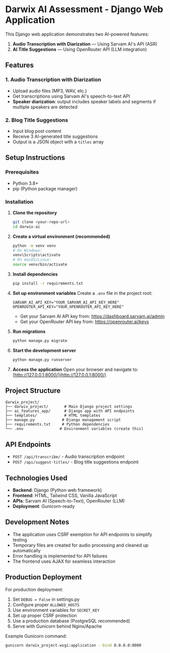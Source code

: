 # Darwix AI Assessment - Django Web Application

This Django web application demonstrates two AI-powered features:
1. **Audio Transcription with Diarization** — Using Sarvam AI's API (ASR)
2. **AI Title Suggestions** — Using OpenRouter API (LLM integration)

## Features

### 1. Audio Transcription with Diarization
- Upload audio files (MP3, WAV, etc.)
- Get transcriptions using Sarvam AI's speech-to-text API
- **Speaker diarization**: output includes speaker labels and segments if multiple speakers are detected

### 2. Blog Title Suggestions
- Input blog post content
- Receive 3 AI-generated title suggestions
- Output is a JSON object with a `titles` array

## Setup Instructions

### Prerequisites
- Python 3.8+
- pip (Python package manager)

### Installation

1. **Clone the repository**
   ```bash
   git clone <your-repo-url>
   cd darwix-ai
   ```

2. **Create a virtual environment (recommended)**
   ```bash
   python -m venv venv
   # On Windows:
   venv\Scripts\activate
   # On macOS/Linux:
   source venv/bin/activate
   ```

3. **Install dependencies**
   ```bash
   pip install -r requirements.txt
   ```

4. **Set up environment variables**
   Create a `.env` file in the project root:
   ```
   SARVAM_AI_API_KEY="YOUR_SARVAM_AI_API_KEY_HERE"
   OPENROUTER_API_KEY="YOUR_OPENROUTER_API_KEY_HERE"
   ```
   - Get your Sarvam AI API key from: https://dashboard.sarvam.ai/admin
   - Get your OpenRouter API key from: https://openrouter.ai/keys

5. **Run migrations**
   ```bash
   python manage.py migrate
   ```

6. **Start the development server**
   ```bash
   python manage.py runserver
   ```

7. **Access the application**
   Open your browser and navigate to: [http://127.0.0.1:8000/](http://127.0.0.1:8000/)

## Project Structure

```
darwix_project/
├── darwix_project/       # Main Django project settings
├── ai_features_app/      # Django app with API endpoints
├── templates/            # HTML templates
├── manage.py            # Django management script
├── requirements.txt     # Python dependencies
└── .env                # Environment variables (create this)
```

## API Endpoints

- `POST /api/transcribe/` - Audio transcription endpoint
- `POST /api/suggest-titles/` - Blog title suggestions endpoint

## Technologies Used

- **Backend**: Django (Python web framework)
- **Frontend**: HTML, Tailwind CSS, Vanilla JavaScript
- **APIs**: Sarvam AI (Speech-to-Text), OpenRouter (LLM)
- **Deployment**: Gunicorn-ready

## Development Notes

- The application uses CSRF exemption for API endpoints to simplify testing
- Temporary files are created for audio processing and cleaned up automatically
- Error handling is implemented for API failures
- The frontend uses AJAX for seamless interaction

## Production Deployment

For production deployment:
1. Set `DEBUG = False` in settings.py
2. Configure proper `ALLOWED_HOSTS`
3. Use environment variables for `SECRET_KEY`
4. Set up proper CSRF protection
5. Use a production database (PostgreSQL recommended)
6. Serve with Gunicorn behind Nginx/Apache

Example Gunicorn command:
```bash
gunicorn darwix_project.wsgi:application --bind 0.0.0.0:8000
``` 